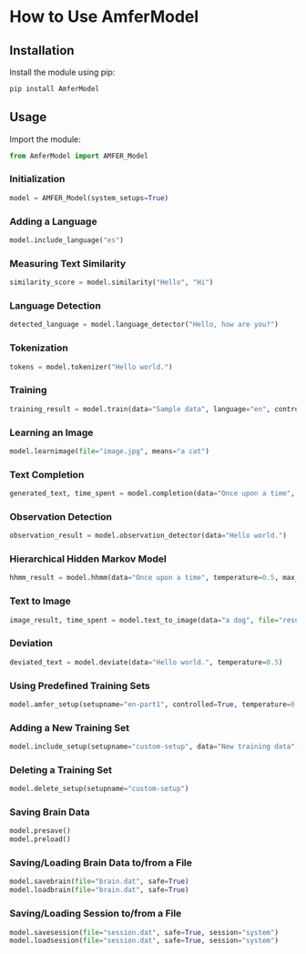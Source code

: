 # How to Use AmferModel

## Installation

Install the module using pip:
```bash
pip install AmferModel
```

## Usage

Import the module:
```python
from AmferModel import AMFER_Model
```

### Initialization
```python
model = AMFER_Model(system_setups=True)
```

### Adding a Language
```python
model.include_language("es")
```

### Measuring Text Similarity
```python
similarity_score = model.similarity("Hello", "Hi")
```

### Language Detection
```python
detected_language = model.language_detector("Hello, how are you?")
```

### Tokenization
```python
tokens = model.tokenizer("Hello world.")
```

### Training
```python
training_result = model.train(data="Sample data", language="en", controlled=True, temperature=0.2)
```

### Learning an Image
```python
model.learnimage(file="image.jpg", means="a cat")
```

### Text Completion
```python
generated_text, time_spent = model.completion(data="Once upon a time", temperature=0.2, max_tokens=50)
```

### Observation Detection
```python
observation_result = model.observation_detector(data="Hello world.")
```

### Hierarchical Hidden Markov Model
```python
hhmm_result = model.hhmm(data="Once upon a time", temperature=0.5, max_tokens=50)
```

### Text to Image
```python
image_result, time_spent = model.text_to_image(data="a dog", file="result.jpg", create_temp=0.1, guess_temp=0.5)
```

### Deviation
```python
deviated_text = model.deviate(data="Hello world.", temperature=0.5)
```

### Using Predefined Training Sets
```python
model.amfer_setup(setupname="en-part1", controlled=True, temperature=0.2)
```

### Adding a New Training Set
```python
model.include_setup(setupname="custom-setup", data="New training data", language="en")
```

### Deleting a Training Set
```python
model.delete_setup(setupname="custom-setup")
```

### Saving Brain Data
```python
model.presave()
model.preload()
```

### Saving/Loading Brain Data to/from a File
```python
model.savebrain(file="brain.dat", safe=True)
model.loadbrain(file="brain.dat", safe=True)
```

### Saving/Loading Session to/from a File
```python
model.savesession(file="session.dat", safe=True, session="system")
model.loadsession(file="session.dat", safe=True, session="system")
```
